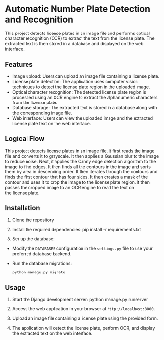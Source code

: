 # Automatic Number Plate Detection and Recognition

This project detects license plates in an image file and 
performs optical character recognition (OCR) to extract the text from the license plate.
The extracted text is then stored in a database and displayed on the web interface.

## Features

- Image upload: Users can upload an image file containing a license plate.
- License plate detection: The application uses computer vision techniques to detect the license plate region in the uploaded image.
- Optical character recognition: The detected license plate region is processed using an OCR engine to extract the alphanumeric characters from the license plate.
- Database storage: The extracted text is stored in a database along with the corresponding image file.
- Web interface: Users can view the uploaded image and the extracted license plate text on the web interface.

## Logical Flow

This project detects license plates in an image file. It first reads the image file and converts it to grayscale. It then applies a Gaussian blur to the image to reduce noise. Next, it applies the Canny edge detection algorithm to the image to find edges. It then finds all the contours in the image and sorts them by area in descending order. It then iterates through the contours and finds the first contour that has four sides. It then creates a mask of the contour and uses it to crop the image to the license plate region. It then passes the cropped image to an OCR engine to read the text on the license plate.

## Installation

1. Clone the repository

2. Install the required dependencies:
        pip install -r requirements.txt

3. Set up the database:

- Modify the `DATABASES` configuration in the `settings.py` file to use your preferred database backend.
- Run the database migrations:

  ```
  python manage.py migrate
  ```

## Usage

1. Start the Django development server: 
        python manage.py runserver

2. Access the web application in your browser at `http://localhost:8000`.

3. Upload an image file containing a license plate using the provided form.

4. The application will detect the license plate, perform OCR, and display the extracted text on the web interface.
